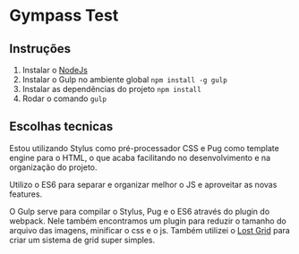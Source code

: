 # Gympass Test

## Instruções

1. Instalar o [NodeJs](https://nodejs.org/en/)
2. Instalar o Gulp no ambiente global ```npm install -g gulp```
3. Instalar as dependências do projeto ```npm install```
4. Rodar o comando ```gulp```

## Escolhas tecnicas

Estou utilizando Stylus como pré-processador CSS e Pug como template engine para o HTML, o que acaba facilitando no desenvolvimento e na organização do projeto.

Utilizo o ES6 para separar e organizar melhor o JS e aproveitar as novas features.

O Gulp serve para compilar o Stylus, Pug e o ES6 através do plugin do webpack. Nele também encontramos um plugin para reduzir o tamanho do arquivo das imagens, minificar o css e o js. Também utilizei o [Lost Grid](https://github.com/peterramsing/lost/) para criar um sistema de grid super simples.
